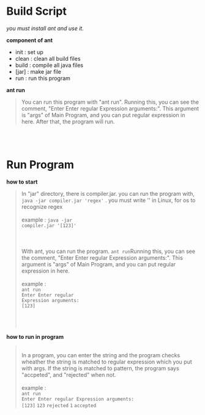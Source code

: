 <h1>Build Script</h1>

  <i>you must install ant and use it.</i>
  
  <strong>component of ant</strong>
  
  * init  : set up
  * clean : clean all build files
  * build : compile all java files
  * [jar]   : make jar file   
  * run   : run this program
  
   <strong>ant run</strong>
   >
   > You can run this program with "ant run".
   > Running this, you can see the comment, "Enter Enter regular Expression arguments:".
   > This argument is "args" of Main Program, and you can put regular expression in here.
   > After that, the program will run.
   
<br><br>
   
<h1>Run Program</h1>


<strong>how to start</strong>
   
> In "jar" directory, there is compiler.jar. you can run the program with,
>  <code>java -jar compiler.jar 'regex'</code>
>  . you must write '' in Linux, for os to recognize regex 
><br>
><br>
> example : <code>java -jar compiler.jar '[123]'</code>
><br>
><br>
><br>
><br>
>With ant, you can run the program. <code>ant run</code>Running this, you can see the comment, 
>"Enter Enter regular Expression arguments:".
>This argument is "args" of Main Program, and you can put regular expression in here.
><br>
><br>
> example : <br>
><code>ant run</code><br>
><code>Enter Enter regular Expression arguments:</code><br>
><code>[123]</code>
><br>
><br>
><br>
><br>

<strong>how to run in program</strong>
><br>
>In a program, you can enter the string and the program checks wheather the string is matched to regular expression which you put with args. If the string is matched to pattern, the program says "accpeted", and "rejected" when not.
><br>
><br>
> example : <br>
><code>ant run</code><br>
><code>Enter Enter regular Expression arguments:</code><br>
><code>[123]</code>
><code>123</code>
><code>rejected</code>
><code>1</code>
><code>accepted</code>
